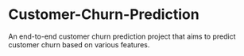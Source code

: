 # Customer-Churn-Prediction
An end-to-end customer churn prediction project that aims to predict customer churn based on various features.
